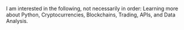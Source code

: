 I am interested in the following, not necessarily in order: Learning more about Python, Cryptocurrencies, Blockchains, Trading, APIs, and Data Analysis.
